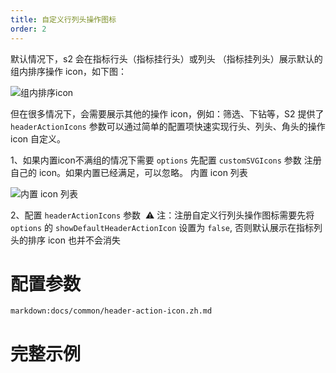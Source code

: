 ```yaml
---
title: 自定义行列头操作图标
order: 2
---
```


默认情况下，s2 会在指标行头（指标挂行头）或列头 （指标挂列头）展示默认的组内排序操作 icon，如下图：

![组内排序icon](https://intranetproxy.alipay.com/skylark/lark/0/2021/png/315626/1632466011246-d40bad8b-7d71-430b-a2c7-f3f11c9f8050.png#clientId=uebe03e5f-c55b-4&from=paste&height=236&id=u01e893d7&margin=%5Bobject%20Object%5D&name=image.png&originHeight=472&originWidth=1744&originalType=binary&ratio=1&size=136679&status=done&style=none&taskId=u7cd02bb4-2341-4554-8d42-2f92bb9288f&width=872)

但在很多情况下，会需要展示其他的操作 icon，例如：筛选、下钻等，S2 提供了 `headerActionIcons` 参数可以通过简单的配置项快速实现行头、列头、角头的操作 icon 自定义。

1、如果内置icon不满组的情况下需要 `options` 先配置 `customSVGIcons` 参数 注册自己的 icon。如果内置已经满足，可以忽略。
内置 icon 列表

![内置 icon 列表](https://gw.alipayobjects.com/zos/antfincdn/8Bxia4Q64X/d4d4feec-4186-49c4-9d30-df5cff74b6ef.png)

2、配置 `headerActionIcons` 参数
​
⚠️ 注：注册自定义行列头操作图标需要先将 `options` 的 `showDefaultHeaderActionIcon` 设置为 `false`, 否则默认展示在指标列头的排序 icon 也并不会消失

# 配置参数

`markdown:docs/common/header-action-icon.zh.md`

# 完整示例

<playground path='interaction/advanced/demo/custom-header-action-icon.tsx' rid='container' height='400'></playground>
